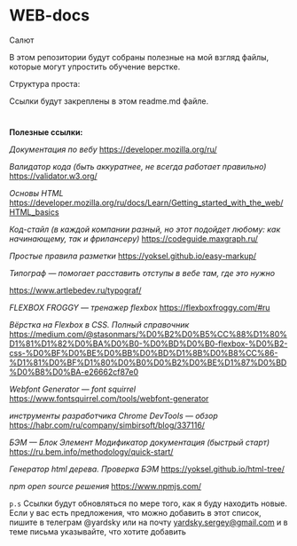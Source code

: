 # WEB-docs

Салют

В этом репозитории будут собраны полезные на мой взгляд файлы,
которые могут упростить обучение верстке. 


Структура проста: 

Ссылки будут закреплены в этом readme.md файле.
#
**Полезные ссылки:**


_Документация по вебу_
https://developer.mozilla.org/ru/

_Валидатор кода (быть аккуратнее, не всегда работает правильно)_
https://validator.w3.org/

_Основы HTML_
https://developer.mozilla.org/ru/docs/Learn/Getting_started_with_the_web/HTML_basics

_Код-стайл (в каждой компании разный, но этот подойдет любому: как начинающему, так и фрилансеру)_
https://codeguide.maxgraph.ru/

_Простые правила разметки_
https://yoksel.github.io/easy-markup/

_Типограф — помогает расставить отступы в вебе там, где это нужно_

https://www.artlebedev.ru/typograf/

_FLEXBOX FROGGY — тренажер flexbox_
https://flexboxfroggy.com/#ru

_Вёрстка на Flexbox в CSS. Полный справочник_
https://medium.com/@stasonmars/%D0%B2%D0%B5%CC%88%D1%80%D1%81%D1%82%D0%BA%D0%B0-%D0%BD%D0%B0-flexbox-%D0%B2-css-%D0%BF%D0%BE%D0%BB%D0%BD%D1%8B%D0%B8%CC%86-%D1%81%D0%BF%D1%80%D0%B0%D0%B2%D0%BE%D1%87%D0%BD%D0%B8%D0%BA-e26662cf87e0

_Webfont Generator — font squirrel_
https://www.fontsquirrel.com/tools/webfont-generator

_инструменты разработчика Chrome DevTools — обзор_
https://habr.com/ru/company/simbirsoft/blog/337116/

_БЭМ — Блок Элемент Модификатор документация (быстрый старт)_
https://ru.bem.info/methodology/quick-start/

_Генератор html дерева. Проверка БЭМ_
https://yoksel.github.io/html-tree/

_npm open source решения_
https://www.npmjs.com/


 `p.s`
 Ссылки будут обновляться по мере того, как я буду находить новые.
 Если у вас есть предложения, что можно добавить в этот список,
 пишите в телеграм @yardsky или на почту yardsky.sergey@gmail.com и в теме письма указывайте, 
 что хотите добавить
